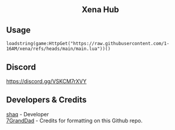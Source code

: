 <h2 align="center">
  Xena Hub
</h2>

## Usage

```luau
loadstring(game:HttpGet("https://raw.githubusercontent.com/1-16AM/xena/refs/heads/main/main.lua"))()
```

## Discord

https://discord.gg/VSKCM7rXVY

## Developers & Credits
[shaq](https://discord.com/users/154410158859091968) - Developer
<br/>
[7GrandDad](https://github.com/7GrandDadPGN) - Credits for formatting on this Github repo.
 
